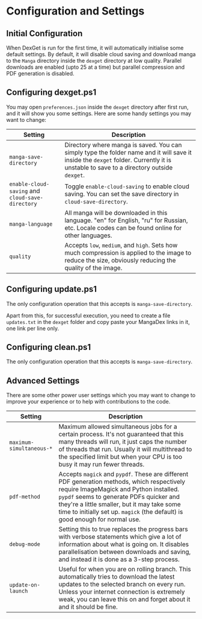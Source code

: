 # Configuration and Settings

## Initial Configuration

When DexGet is run for the first time, it will automatically initialise some default settings. By default, it will disable cloud saving and download manga to the `Manga` directory inside the `dexget` directory at low quality. Parallel downloads are enabled (upto 25 at a time) but parallel compression and PDF generation is disabled.

## Configuring dexget.ps1

You may open `preferences.json` inside the `dexget` directory after first run, and it will show you some settings. Here are some handy settings you may want to change:

| Setting | Description |
|--|--|
| `manga-save-directory` | Directory where manga is saved. You can simply type the folder name and it will save it inside the `dexget` folder. Currently it is unstable to save to a directory outside `dexget`. |
| `enable-cloud-saving` and `cloud-save-directory` | Toggle `enable-cloud-saving` to enable cloud saving. You can set the save directory in `cloud-save-directory`. |
| `manga-language` | All manga will be downloaded in this language. "en" for English, "ru" for Russian, etc. Locale codes can be found online for other languages. |
| `quality` | Accepts `low`, `medium`, and `high`. Sets how much compression is applied to the image to reduce the size, obviously reducing the quality of the image. |

## Configuring update.ps1

The only configuration operation that this accepts is `manga-save-directory`.

Apart from this, for successful execution, you need to create a file `updates.txt` in the `dexget` folder and copy paste your MangaDex links in it, one link per line only.

## Configuring clean.ps1

The only configuration operation that this accepts is `manga-save-directory`.

## Advanced Settings

There are some other power user settings which you may want to change to improve your experience or to help with contributions to the code.

| Setting | Description |
|--|--|
| `maximum-simultaneous-*` | Maximum allowed simultaneous jobs for a certain process. It's not guaranteed that this many threads will run, it just caps the number of threads that run. Usually it will multithread to the specified limit but when your CPU is too busy it may run fewer threads. |
| `pdf-method` | Accepts `magick` and `pypdf`. These are different PDF generation methods, which respectively require ImageMagick and Python installed. `pypdf` seems to generate PDFs quicker and they're a little smaller, but it may take some time to initially set up. `magick` (the default) is good enough for normal use. |
| `debug-mode` | Setting this to true replaces the progress bars with verbose statements which give a lot of information about what is going on. It disables parallelisation between downloads and saving, and instead it is done as a 3-step process. |
| `update-on-launch` | Useful for when you are on rolling branch. This automatically tries to download the latest updates to the selected branch on every run. Unless your internet connection is extremely weak, you can leave this on and forget about it and it should be fine. |